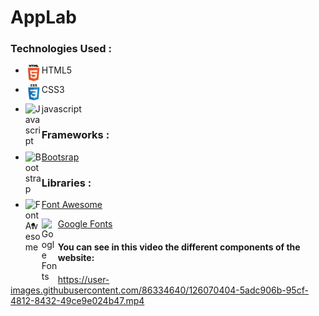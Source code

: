 # AppLab

### Technologies Used : 
* [<img align="left" alt="HTML5" width="26px" src="https://raw.githubusercontent.com/github/explore/80688e429a7d4ef2fca1e82350fe8e3517d3494d/topics/html/html.png" />]()HTML5
 
* [<img align="left" alt="CSS3" width="26px" src="https://raw.githubusercontent.com/github/explore/80688e429a7d4ef2fca1e82350fe8e3517d3494d/topics/css/css.png" />]()CSS3

* [<img align="left" alt="Javascript" width="26px" src="https://user-images.githubusercontent.com/86334640/125635046-a7e97a85-564a-4337-a5b8-c18f9cc0aedb.png" />]()javascript


### Frameworks : 
* [<img align="left" alt="Bootstrap" width="26px" src="https://cdn.worldvectorlogo.com/logos/bootstrap-4.svg" />]()[Bootsrap](https://getbootstrap.com/)

### Libraries : 
* [<img align="left" alt="Font Awesome" width="26px" src="https://www.drupal.org/files/project-images/font_awesome_logo.png" />]()[Font Awesome](https://fontawesome.com/)

* [<img align="left" alt="Google Fonts" width="26px" src="https://user-images.githubusercontent.com/86334640/125142726-b52caa00-e118-11eb-829b-c14afb33c4e1.png" />]()[Google Fonts](https://fonts.google.com/)

 

#### You can see in this video the different components of the website:
https://user-images.githubusercontent.com/86334640/126070404-5adc906b-95cf-4812-8432-49ce9e024b47.mp4


